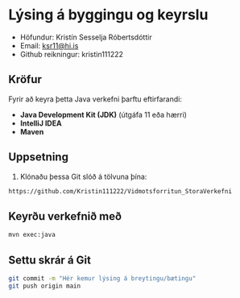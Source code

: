 # Lýsing á byggingu og keyrslu
- Höfundur: Kristín Sesselja Róbertsdóttir
- Email: ksr11@hi.is
- Github reikningur: kristin111222

## Kröfur

Fyrir að keyra þetta Java verkefni þarftu eftirfarandi:

- **Java Development Kit (JDK)** (útgáfa 11 eða hærri)
- **IntelliJ IDEA** 
- **Maven**

## Uppsetning

1. Klónaðu þessa Git slóð á tölvuna þína:

```bash
https://github.com/Kristin111222/Vidmotsforritun_StoraVerkefni
```

## Keyrðu verkefnið með

```bash
mvn exec:java
```

## Settu skrár á Git

```bash
git commit -m "Hér kemur lýsing á breytingu/bætingu"
git push origin main
```

